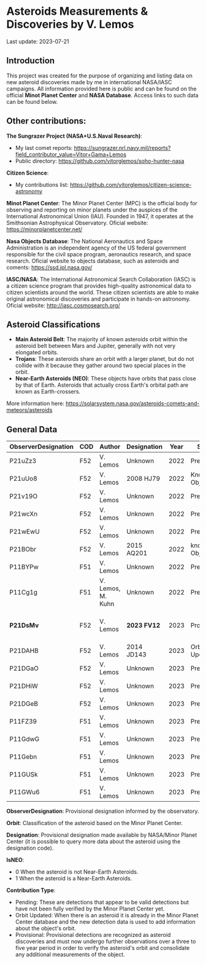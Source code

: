 # Asteroids Measurements & Discoveries by V. Lemos
Last update: 2023-07-21

## Introduction 
This project was created for the purpose of organizing and listing data on new asteroid discoveries made by me in international NASA/IASC campaigns. All information provided here is public and can be found on the official **Minot Planet Center** and **NASA Database**. Access links to such data can be found below.

## Other contributions:
**The Sungrazer Project (NASA+U.S.Naval Research)**: 
- My last comet reports: https://sungrazer.nrl.navy.mil/reports?field_contributor_value=Vitor+Gama+Lemos
- Public directory: https://github.com/vitorglemos/soho-hunter-nasa

**Citizen Science**: 
- My contributions list: https://github.com/vitorglemos/citizen-science-astronomy

**Minot Planet Center**: The Minor Planet Center (MPC) is the official body for observing and reporting on minor planets under the auspices of the International Astronomical Union (IAU). Founded in 1947, it operates at the Smithsonian Astrophysical Observatory. Oficial website: https://minorplanetcenter.net/ 

**Nasa Objects Database**: The National Aeronautics and Space Administration is an independent agency of the US federal government responsible for the civil space program, aeronautics research, and space research. Oficial website to objects database, such as asteroids and coments: https://ssd.jpl.nasa.gov/

**IASC/NASA**: The International Astronomical Search Collaboration (IASC) is a citizen science program that provides high-quality astronomical data to citizen scientists around the world. These citizen scientists are able to make original astronomical discoveries and participate in hands-on astronomy.  Oficial website: http://iasc.cosmosearch.org/

## Asteroid Classifications
- **Main Asteroid Belt**: The majority of known asteroids orbit within the asteroid belt between Mars and Jupiter, generally with not very elongated orbits. 
- **Trojans**: These asteroids share an orbit with a larger planet, but do not collide with it because they gather around two special places in the orbit.
- **Near-Earth Asteroids (NEO)**: These objects have orbits that pass close by that of Earth. Asteroids that actually cross Earth's orbital path are known as Earth-crossers.

More information here: https://solarsystem.nasa.gov/asteroids-comets-and-meteors/asteroids

## General Data

| ObserverDesignation | COD |Author | Designation | Year | Status | Campaign | CampaignMonth| Contribution | ObserverTelescope | Orbit | IsNEO | Link |
| ------------------- | ---| ------ | ---------------------| -----| -------| -------| ------------- | -------------- | --------- | ---------- | ---- | -- |
| P21uZz3 |F52| V. Lemos | Unknown | 2022 | Preliminary | IASC | August | Pending | Pan-STARRS 2 | Unknown | 0 | |
| P21uUo8 |F52| V. Lemos | 2008 HJ79 | 2022 | Known Object | IASC | August | Orbit Updated | Pan-STARRS 2 | Main Belt | 0 | https://ssd.jpl.nasa.gov/tools/sbdb_lookup.html#/?sstr=2008%20HJ79 |
| P21v19O |F52| V. Lemos | Unknown | 2022 | Preliminary | IASC | August | Pending | Pan-STARRS 2 | Unknown | 0 | |
| P21wcXn |F52| V. Lemos | Unknown | 2022 | Preliminary | IASC | September | Pending | Pan-STARRS 2 | Unknown | 0 | |
| P21wEwU |F52| V. Lemos | Unknown | 2022 | Preliminary | IASC | September | Pending | Pan-STARRS 2 | Unknown | 0 | |
| P21BObr	|F52| V. Lemos | 2015 AQ201 | 2022 | known Object | IASC | November | Orbit Updated | Pan-STARRS 2 | Main Belt | 0 | https://ssd.jpl.nasa.gov/tools/sbdb_lookup.html#/?sstr=2015%20AQ201 |
| P11BYPw	|F51| V. Lemos | Unknown | 2022 | Preliminary | IASC | November | Pending | Pan-STARRS 2 | Unknown | 0 | |
| P11Cg1g |F51| V. Lemos, M. Kuhn | Unknown | 2022 | Preliminary | IASC | November | Pending | Pan-STARRS 2 | Unknown | 0 | |
| **P21DsMv** |F52| V. Lemos | **2023 FV12** | 2023 | Provisional | IASC | March | First Discovery (Waiting for confirmation) | Pan-STARRS 2 | Main Belt  | 0 | https://www.minorplanetcenter.net/db_search/show_object?utf8=%E2%9C%93&object_id=2023+FV12 |
| P21DAHB |F52| V. Lemos | 2014 JD143 | 2023 | Orbit Updated | IASC | March | Pending | Pan-STARRS 2 |  Main Belt | 0 | |
| P21DGaO |F52| V. Lemos | Unknown | 2023 | Preliminary | IASC | March | Pending | Pan-STARRS 2 | Unknown | 0 | |
| P21DHiW |F52| V. Lemos | Unknown | 2023 | Preliminary | IASC | March | Pending | Pan-STARRS 2 | Unknown | 0 | |
| P21DGeB |F52| V. Lemos | Unknown | 2023 | Preliminary | IASC | March | Pending | Pan-STARRS 2 | Unknown | 0 | |
| P11FZ39 |F51| V. Lemos | Unknown | 2023 | Preliminary | IASC | June | Pending | Pan-STARRS 2 | Unknown | 0 | |
| P11GdwG |F51| V. Lemos | Unknown | 2023 | Preliminary | IASC | June | Pending | Pan-STARRS 2 | Unknown | 0 | |
| P11Gebn |F51| V. Lemos | Unknown | 2023 | Preliminary | IASC | June | Pending | Pan-STARRS 2 | Unknown | 0 | |
| P11GUSk |F51| V. Lemos | Unknown | 2023 | Preliminary | IASC | July | Pending | Pan-STARRS 2 | Unknown | 0 | |
| P11GWu6 |F51| V. Lemos | Unknown | 2023 | Preliminary | IASC | July| Pending | Pan-STARRS 2 | Unknown | 0 | |

**ObserverDesignation**: Provisional designation informed by the observatory.

**Orbit**: Classification of the asteroid based on the Minor Planet Center. 

**Designation**: Provisional designation made available by NASA/Minor Planet Center (it is possible to query more data about the asteroid using the designation code).

**IsNEO**: 
- 0 When the asteroid is not Near-Earth Asteroids. 
- 1 When the asteroid is a Near-Earth Asteroids.

**Contribution Type**:
- Pending: These are detections that appear to be valid detections but have not been fully verified by the Minor Planet Center yet.
- Orbit Updated: When there is an asteroid it is already in the Minor Planet Center database and the new detection data is used to add information about the object's orbit.
- Provisional: Provisional detections are recognized as asteroid discoveries and must now undergo further observations over a three to five year period in order to verify the asteroid's orbit and consolidate any additional measurements of the object.

